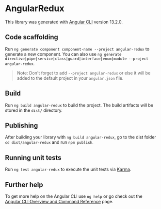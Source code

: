 # AngularRedux

This library was generated with [Angular CLI](https://github.com/angular/angular-cli) version 13.2.0.

## Code scaffolding

Run `ng generate component component-name --project angular-redux` to generate a new component. You can also use `ng generate directive|pipe|service|class|guard|interface|enum|module --project angular-redux`.
> Note: Don't forget to add `--project angular-redux` or else it will be added to the default project in your `angular.json` file. 

## Build

Run `ng build angular-redux` to build the project. The build artifacts will be stored in the `dist/` directory.

## Publishing

After building your library with `ng build angular-redux`, go to the dist folder `cd dist/angular-redux` and run `npm publish`.

## Running unit tests

Run `ng test angular-redux` to execute the unit tests via [Karma](https://karma-runner.github.io).

## Further help

To get more help on the Angular CLI use `ng help` or go check out the [Angular CLI Overview and Command Reference](https://angular.io/cli) page.
